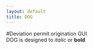 ```yaml
---
layout: default
title: DOG
---
```

#Deviation permit origination GUI   
DOG is designed to *italic* or **bold** 
